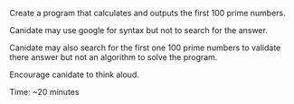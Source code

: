 Create a program that calculates and outputs the first 100 prime numbers.

Canidate may use google for syntax but not to search for the answer.

Canidate may also search for the first one 100 prime numbers to validate there answer but not an algorithm to solve the program.

Encourage canidate to think aloud.

Time: ~20 minutes
